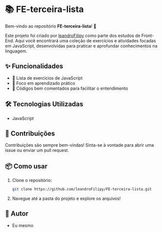 # 📚 FE-terceira-lista

Bem-vindo ao repositório **FE-terceira-lista**! 🚀

Este projeto foi criado por [leandroFilipy](https://github.com/leandroFilipy) como parte dos estudos de Front-End. Aqui você encontrará uma coleção de exercícios e atividades focadas em JavaScript, desenvolvidas para praticar e aprofundar conhecimentos na linguagem. 

## ✨ Funcionalidades

- 📄 Lista de exercícios de JavaScript
- 🎯 Foco em aprendizado prático
- 📝 Códigos bem comentados para facilitar o entendimento

## 🛠️ Tecnologias Utilizadas

- JavaScript

## 🤝 Contribuições

Contribuições são sempre bem-vindas! Sinta-se à vontade para abrir uma issue ou enviar um pull request.

## 📦 Como usar

1. Clone o repositório:
   ```bash
   git clone https://github.com/leandroFilipy/FE-terceira-lista.git
   ```
2. Navegue até a pasta do projeto e explore os arquivos!

## 👤 Autor

- Eu mesmo

